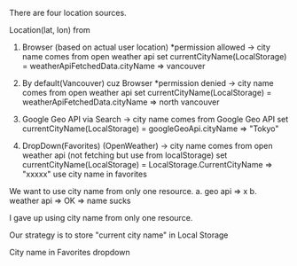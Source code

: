There are four location sources.

Location(lat, lon) from

1. Browser (based on actual user location) \*permission allowed
   -> city name comes from open weather api
   set currentCityName(LocalStorage) = weatherApiFetchedData.cityName => vancouver

2. By default(Vancouver) cuz Browser \*permission denied
   -> city name comes from open weather api
   set currentCityName(LocalStorage) = weatherApiFetchedData.cityName => north vancouver

3. Google Geo API via Search
   -> city name comes from Google Geo API
   set currentCityName(LocalStorage) = googleGeoApi.cityName => "Tokyo"

4. DropDown(Favorites) (OpenWeather)
   -> city name comes from open weather api (not fetching but use from localStorage)
   set currentCityName(LocalStorage) = LocalStorage.CurrentCityName => "xxxxx"
   use city name in favorites

We want to use city name from only one resource.
a. geo api => x
b. weather api => OK => name sucks

I gave up using city name from only one resource.

Our strategy is to store "current city name" in Local Storage

City name in Favorites dropdown
